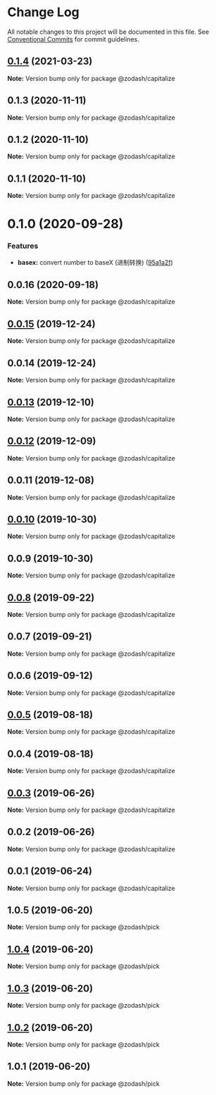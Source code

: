 # Change Log

All notable changes to this project will be documented in this file.
See [Conventional Commits](https://conventionalcommits.org) for commit guidelines.

## [0.1.4](https://github.com/zcorky/zodash/compare/@zodash/capitalize@0.1.3...@zodash/capitalize@0.1.4) (2021-03-23)

**Note:** Version bump only for package @zodash/capitalize





## 0.1.3 (2020-11-11)

**Note:** Version bump only for package @zodash/capitalize





## 0.1.2 (2020-11-10)

**Note:** Version bump only for package @zodash/capitalize





## 0.1.1 (2020-11-10)

**Note:** Version bump only for package @zodash/capitalize





# 0.1.0 (2020-09-28)


### Features

* **basex:** convert number to baseX (进制转换) ([95a1a2f](https://github.com/zcorky/zodash/commit/95a1a2f361d73de5caa3b8e297c1643e97e40983))





## 0.0.16 (2020-09-18)

**Note:** Version bump only for package @zodash/capitalize





## [0.0.15](https://github.com/zcorky/zodash/compare/@zodash/capitalize@0.0.14...@zodash/capitalize@0.0.15) (2019-12-24)

**Note:** Version bump only for package @zodash/capitalize





## 0.0.14 (2019-12-24)

**Note:** Version bump only for package @zodash/capitalize





## [0.0.13](https://github.com/zcorky/zodash/compare/@zodash/capitalize@0.0.12...@zodash/capitalize@0.0.13) (2019-12-10)

**Note:** Version bump only for package @zodash/capitalize





## [0.0.12](https://github.com/zcorky/zodash/compare/@zodash/capitalize@0.0.11...@zodash/capitalize@0.0.12) (2019-12-09)

**Note:** Version bump only for package @zodash/capitalize





## 0.0.11 (2019-12-08)

**Note:** Version bump only for package @zodash/capitalize





## [0.0.10](https://github.com/zcorky/zodash/compare/@zodash/capitalize@0.0.9...@zodash/capitalize@0.0.10) (2019-10-30)

**Note:** Version bump only for package @zodash/capitalize





## 0.0.9 (2019-10-30)

**Note:** Version bump only for package @zodash/capitalize





## [0.0.8](https://github.com/zcorky/zodash/compare/@zodash/capitalize@0.0.7...@zodash/capitalize@0.0.8) (2019-09-22)

**Note:** Version bump only for package @zodash/capitalize





## 0.0.7 (2019-09-21)

**Note:** Version bump only for package @zodash/capitalize





## 0.0.6 (2019-09-12)

**Note:** Version bump only for package @zodash/capitalize





## [0.0.5](https://github.com/zcorky/zodash/compare/@zodash/capitalize@0.0.4...@zodash/capitalize@0.0.5) (2019-08-18)

**Note:** Version bump only for package @zodash/capitalize





## 0.0.4 (2019-08-18)

**Note:** Version bump only for package @zodash/capitalize





## [0.0.3](https://github.com/zcorky/zodash/compare/@zodash/capitalize@0.0.2...@zodash/capitalize@0.0.3) (2019-06-26)

**Note:** Version bump only for package @zodash/capitalize





## 0.0.2 (2019-06-26)

**Note:** Version bump only for package @zodash/capitalize





## 0.0.1 (2019-06-24)

**Note:** Version bump only for package @zodash/capitalize





## 1.0.5 (2019-06-20)

**Note:** Version bump only for package @zodash/pick





## [1.0.4](https://github.com/zcorky/zodash/compare/@zodash/pick@1.0.3...@zodash/pick@1.0.4) (2019-06-20)

**Note:** Version bump only for package @zodash/pick





## [1.0.3](https://github.com/zcorky/zodash/compare/@zodash/pick@1.0.2...@zodash/pick@1.0.3) (2019-06-20)

**Note:** Version bump only for package @zodash/pick





## [1.0.2](https://github.com/zcorky/zodash/compare/@zodash/pick@1.0.1...@zodash/pick@1.0.2) (2019-06-20)

**Note:** Version bump only for package @zodash/pick





## 1.0.1 (2019-06-20)

**Note:** Version bump only for package @zodash/pick
